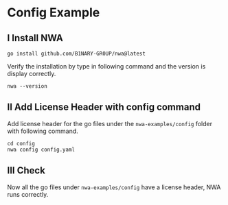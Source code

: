 # Config Example

## I Install NWA

```shell
go install github.com/B1NARY-GR0UP/nwa@latest
```

Verify the installation by type in following command and the version is display correctly.

```shell
nwa --version
```

## II Add License Header with config command

Add license header for the go files under the `nwa-examples/config` folder with following command.

```shell
cd config
nwa config config.yaml
```

## III Check

Now all the go files under `nwa-examples/config` have a license header, NWA runs correctly.

